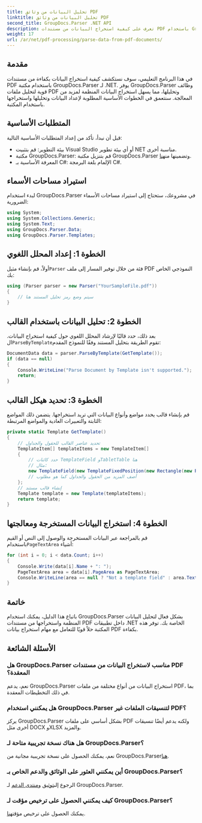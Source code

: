 ```yaml
---
title: تحليل البيانات من وثائق PDF
linktitle: تحليل البيانات من وثائق PDF
second_title: GroupDocs.Parser .NET API
description: تعرف على كيفية استخراج البيانات من مستندات PDF باستخدام GroupDocs.Parser لـ .NET. اتبع دليلنا خطوة بخطوة لتحليل ملفات PDF ومعالجتها بكفاءة.
weight: 17
url: /ar/net/pdf-processing/parse-data-from-pdf-documents/
---
```

## مقدمة
في هذا البرنامج التعليمي، سوف نستكشف كيفية استخراج البيانات بكفاءة من مستندات PDF باستخدام مكتبة GroupDocs.Parser لـ .NET. يوفر GroupDocs.Parser وظائف قوية لتحليل ملفات PDF وتحليلها، مما يسهل استخراج البيانات المنظمة لمزيد من المعالجة. سنتعمق في الخطوات الأساسية المطلوبة لإعداد البيانات وتحليلها واستخراجها باستخدام المكتبة.
## المتطلبات الأساسية
قبل أن نبدأ، تأكد من إعداد المتطلبات الأساسية التالية:
- بيئة التطوير: قم بتثبيت Visual Studio أو أي بيئة تطوير NET مناسبة أخرى.
-  مكتبة GroupDocs.Parser: قم بتنزيل مكتبة GroupDocs.Parser وتضمينها من[هنا](https://releases.groupdocs.com/parser/net/).
- المعرفة الأساسية بـ C#: الإلمام بلغة البرمجة C#.

## استيراد مساحات الأسماء
لبدء استخدام GroupDocs.Parser في مشروعك، ستحتاج إلى استيراد مساحات الأسماء الضرورية:
```csharp
using System;
using System.Collections.Generic;
using System.Text;
using GroupDocs.Parser.Data;
using GroupDocs.Parser.Templates;
```
## الخطوة 1: إعداد المحلل اللغوي
 أولاً، قم بإنشاء مثيل`Parser` فئة من خلال توفير المسار إلى ملف PDF النموذجي الخاص بك:
```csharp
using (Parser parser = new Parser("YourSampleFile.pdf"))
{
    // سيتم وضع رمز تحليل المستند هنا
}
```
## الخطوة 2: تحليل البيانات باستخدام القالب
 بعد ذلك، حدد قالبًا لإرشاد المحلل اللغوي حول كيفية استخراج البيانات. ال`ParseByTemplate`تقوم الطريقة بتحليل المستند وفقًا للنموذج المقدم:
```csharp
DocumentData data = parser.ParseByTemplate(GetTemplate());
if (data == null)
{
    Console.WriteLine("Parse Document by Template isn't supported.");
    return;
}
```
## الخطوة 3: تحديد هيكل القالب
قم بإنشاء قالب يحدد مواضع وأنواع البيانات التي تريد استخراجها. يتضمن ذلك المواضع الثابتة والتعبيرات العادية والمواضع المرتبطة:
```csharp
private static Template GetTemplate()
{
    // تحديد عناصر القالب للحقول والجداول
    TemplateItem[] templateItems = new TemplateItem[]
    {
        // حدد كائنات TemplateField وTabletTable هنا
        // مثال:
        new TemplateField(new TemplateFixedPosition(new Rectangle(new Point(35, 135), new Size(100, 10))), "FromCompany"),
        // أضف المزيد من الحقول والجداول كما هو مطلوب
    };
    // إنشاء قالب مستند
    Template template = new Template(templateItems);
    return template;
}
```
## الخطوة 4: استخراج البيانات المستخرجة ومعالجتها
 قم بالمراجعة عبر البيانات المستخرجة والوصول إلى النص أو القيم باستخدام`PageTextArea` أشياء:
```csharp
for (int i = 0; i < data.Count; i++)
{
    Console.Write(data[i].Name + ": ");
    PageTextArea area = data[i].PageArea as PageTextArea;
    Console.WriteLine(area == null ? "Not a template field" : area.Text);
}
```

## خاتمة
باتباع هذا الدليل، يمكنك استخدام GroupDocs.Parser بشكل فعال لتحليل البيانات المنظمة واستخراجها من مستندات PDF داخل تطبيقات .NET الخاصة بك. توفر هذه المكتبة حلاً قويًا للتعامل مع مهام استخراج بيانات PDF بكفاءة.
## الأسئلة الشائعة
### هل GroupDocs.Parser مناسب لاستخراج البيانات من مستندات PDF المعقدة؟
نعم، يدعم GroupDocs.Parser استخراج البيانات من أنواع مختلفة من ملفات PDF، بما في ذلك التخطيطات المعقدة.
### هل يمكنني استخدام GroupDocs.Parser لتنسيقات الملفات غير PDF؟
يركز GroupDocs.Parser بشكل أساسي على ملفات PDF ولكنه يدعم أيضًا تنسيقات أخرى مثل DOCX وXLSX والمزيد.
### هل هناك نسخة تجريبية متاحة لـ GroupDocs.Parser؟
 نعم، يمكنك الحصول على نسخة تجريبية مجانية من GroupDocs.Parser[هنا](https://releases.groupdocs.com/).
### أين يمكنني العثور على الوثائق والدعم الخاص بـ GroupDocs.Parser؟
 الرجوع إلى[توثيق](https://tutorials.groupdocs.com/parser/net/) و[منتدى الدعم](https://forum.groupdocs.com/c/parser/17) لـ GroupDocs.Parser.
### كيف يمكنني الحصول على ترخيص مؤقت لـ GroupDocs.Parser؟
 يمكنك الحصول على ترخيص مؤقت[هنا](https://purchase.groupdocs.com/temporary-license/).